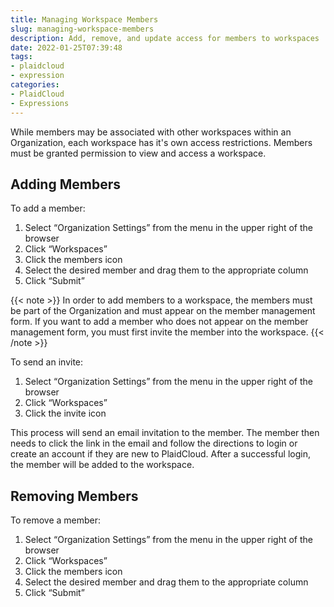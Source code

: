 ```yaml
---
title: Managing Workspace Members
slug: managing-workspace-members
description: Add, remove, and update access for members to workspaces
date: 2022-01-25T07:39:48
tags:
- plaidcloud
- expression
categories:
- PlaidCloud
- Expressions
---
```



While members may be associated with other workspaces within an Organization, each workspace has it's own access restrictions. Members must be granted permission to view and access a workspace.



## Adding Members


To add a member:


1. Select “Organization Settings” from the menu in the upper right of the browser
2. Click “Workspaces”
3. Click the members icon
4. Select the desired member and drag them to the appropriate column
5. Click “Submit”

{{< note >}}
In order to add members to a workspace, the members must be part of the Organization and must appear on the member management form. If you want to add a member who does not appear on the member management form, you must first invite the member into the workspace.
{{< /note >}}



To send an invite:


1. Select “Organization Settings” from the menu in the upper right of the browser
2. Click “Workspaces”
3. Click the invite icon

This process will send an email invitation to the member. The member then needs to click the link in the email and follow the directions to login or create an account if they are new to PlaidCloud. After a successful login, the member will be added to the workspace.



## Removing Members


To remove a member:


1. Select “Organization Settings” from the menu in the upper right of the browser
2. Click “Workspaces”
3. Click the members icon
4. Select the desired member and drag them to the appropriate column
5. Click “Submit”

